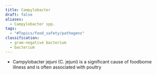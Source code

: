 ```yaml
---
title: Campylobacter
draft: false
aliases:
  - Campylobacter spp.
tags:
  - "#Topics/food_safety/pathogens"
classification:
  - gram-negative bacterium
  - bacterium
---
```

- Campylobacter jejuni (C. jejuni) is a significant cause of foodborne illness and is often associated with poultry